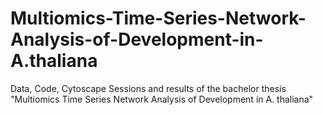 # Multiomics-Time-Series-Network-Analysis-of-Development-in-A.thaliana
Data, Code, Cytoscape Sessions and results of the bachelor thesis "Multiomics Time Series Network Analysis of Development in A. thaliana"
